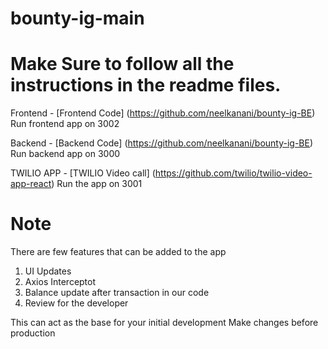 # bounty-ig-main

# Make Sure to follow all the instructions in the readme files.

Frontend - [Frontend Code] (https://github.com/neelkanani/bounty-ig-BE) 
Run frontend app on 3002

Backend - [Backend Code] (https://github.com/neelkanani/bounty-ig-BE)
Run backend app on 3000

TWILIO APP - [TWILIO Video call] (https://github.com/twilio/twilio-video-app-react)
Run the app on 3001

# Note

There are few features that can be added to the app 
1. UI Updates
2. Axios Interceptot
3. Balance update after transaction in our code
4. Review for the developer

This can act as the base for your initial development 
Make changes before production

